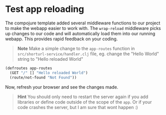 # Test app reloading

The compojure template added several middleware functions to our project to make the webapp easier to work with.  The `wrap-reload` middleware picks up changes to our code and will automatically load them into our running webapp.  This provides rapid feedback on your coding.

> **Note** Make a simple change to the `app-routes` function in `src/shorturl-service/handler.clj` file, eg. change the "Hello World" string to "Hello reloaded World"

```clojure
(defroutes app-routes
  (GET "/" [] "Hello reloaded World")
  (route/not-found "Not Found"))
```

Now, refresh your browser and see the changes made.

> **Hint** You should only need to restart the server again if you add libraries or define code outside of the scope of the `app`.  Or if your code crashes the server, but I am sure that wont happen :)

